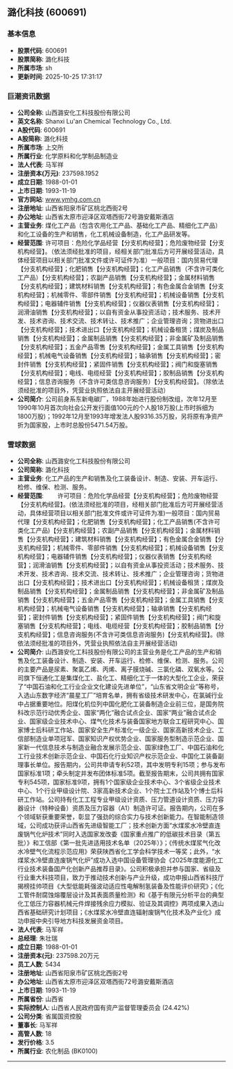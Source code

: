 ## 潞化科技 (600691)

### 基本信息

- **股票代码**: 600691
- **股票简称**: 潞化科技
- **所属市场**: sh
- **更新时间**: 2025-10-25 17:31:17

### 巨潮资讯数据

- **公司全称**: 山西潞安化工科技股份有限公司
- **英文名称**: Shanxi Lu'an Chemical Technology Co., Ltd.
- **A股代码**: 600691
- **A股简称**: 潞化科技
- **所属市场**: 上交所
- **所属行业**: 化学原料和化学制品制造业
- **法人代表**: 马军祥
- **注册资本(万元)**: 237598.1952
- **成立日期**: 1988-01-01
- **上市日期**: 1993-11-19
- **官方网站**: www.ymhg.com.cn
- **注册地址**: 山西省阳泉市矿区桃北西街2号
- **办公地址**: 山西省太原市迎泽区双塔西街72号潞安戴斯酒店
- **主营业务**: 煤化工产品（包含农用化工产品、基础化工产品、精细化工产品）和化工设备的生产和销售，化工机械设备制造，化工产品研发等。
- **经营范围**: 许可项目：危险化学品经营【分支机构经营】；危险废物经营【分支机构经营】。（依法须经批准的项目，经相关部门批准后方可开展经营活动，具体经营项目以相关部门批准文件或许可证件为准）一般项目：国内贸易代理【分支机构经营】；化肥销售【分支机构经营】；化工产品销售（不含许可类化工产品）【分支机构经营】；农副产品销售【分支机构经营】；金属材料销售【分支机构经营】；建筑材料销售【分支机构经营】；有色金属合金销售【分支机构经营】；机械零件、零部件销售【分支机构经营】；机械设备销售【分支机构经营】；电器辅件销售【分支机构经营】；仪器仪表销售【分支机构经营】；润滑油销售【分支机构经营】；以自有资金从事投资活动；技术服务、技术开发、技术咨询、技术交流、技术转让、技术推广；企业管理咨询；货物进出口【分支机构经营】；技术进出口【分支机构经营】；机械设备租赁；煤炭及制品销售【分支机构经营】；金属制品销售【分支机构经营】；非金属矿及制品销售【分支机构经营】；五金产品零售【分支机构经营】；金属工具销售【分支机构经营】；机械电气设备销售【分支机构经营】；轴承销售【分支机构经营】；密封件销售【分支机构经营】；紧固件销售【分支机构经营】；阀门和旋塞销售【分支机构经营】；电线、电缆经营【分支机构经营】；胶制品销售【分支机构经营】；信息咨询服务（不含许可类信息咨询服务）【分支机构经营】。（除依法须经批准的项目外，凭营业执照依法自主开展经营活动）
- **公司简介**: 公司前身系东新电碳厂，1988年始进行股份制改组，次年12月至1990年10月首次向社会公开发行面值100元的个人股18万股(上市时拆细为1800万股)；1992年12月至1993年增发法人股9316.35万股，另将原有净资产折为国家股，上市时总股份5471.54万股。

### 雪球数据

- **公司全称**: 山西潞安化工科技股份有限公司
- **公司简称**: 潞化科技
- **主营业务**: 化工产品的生产和销售及化工装备设计、制造、安装、开车运行、检修、维保、检测、服务。
- **经营范围**: 　　许可项目：危险化学品经营【分支机构经营】；危险废物经营【分支机构经营】。(依法须经批准的项目，经相关部门批准后方可开展经营活动，具体经营项目以相关部门批准文件或许可证件为准)一般项目：国内贸易代理【分支机构经营】；化肥销售【分支机构经营】；化工产品销售(不含许可类化工产品)【分支机构经营】；农副产品销售【分支机构经营】；金属材料销售【分支机构经营】；建筑材料销售【分支机构经营】；有色金属合金销售【分支机构经营】；机械零件、零部件销售【分支机构经营】；机械设备销售【分支机构经营】；电器辅件销售【分支机构经营】；仪器仪表销售【分支机构经营】；润滑油销售【分支机构经营】；以自有资金从事投资活动；技术服务、技术开发、技术咨询、技术交流、技术转让、技术推广；企业管理咨询；货物进出口【分支机构经营】；技术进出口【分支机构经营】；机械设备租赁；煤炭及制品销售【分支机构经营】；金属制品销售【分支机构经营】；非金属矿及制品销售【分支机构经营】；五金产品零售【分支机构经营】；金属工具销售【分支机构经营】；机械电气设备销售【分支机构经营】；轴承销售【分支机构经营】；密封件销售【分支机构经营】；紧固件销售【分支机构经营】；阀门和旋塞销售【分支机构经营】；电线、电缆经营【分支机构经营】；胶制品销售【分支机构经营】；信息咨询服务(不含许可类信息咨询服务)【分支机构经营】。(除依法须经批准的项目外，凭营业执照依法自主开展经营活动)
- **公司简介**: 山西潞安化工科技股份有限公司的主营业务是化工产品的生产和销售及化工装备设计、制造、安装、开车运行、检修、维保、检测、服务。公司的主要产品是尿素、聚氯乙烯、丙烯、离子膜烧碱、三氯化磷、双氧水等。公司旗下恒通化工是集煤化工、盐化工、精细化工于一体的大型化工企业，荣获了“中国石油和化工行业企业文化建设先进单位”，“山东省文明企业”等称号，入选山东数字经济“晨星工厂”培育名单，拥有省级技术研发中心，在氯碱行业中占据重要地位。阳煤化机位列中国化肥化工装备制造企业前三位，是国务院科改示范行动优秀企业、国家“两化”融合试点企业、国家“两业”融合试点企业、国家级企业技术中心、煤气化技术与装备国家地方联合工程研究中心、国家博士后科研工作站、国家安全生产标准化一级企业、国家高新技术企业、工信部制造业单项冠军、国家知识产权优势企业、国家服务型制造示范企业、国家新一代信息技术与制造业融合发展示范企业、国家绿色工厂、中国石油和化工行业技术创新示范企业、中国石化行业知识产权示范企业、中国化工装备副理事长单位。报告期内，公司共申请专利52项，其中发明专利15项；参与发布国家标准1项；牵头制定并发布团体标准5项。截至报告期末，公司共拥有国家专利545项，国家标准9项，拥有1个国家级企业技术中心、3个省级企业技术中心、1个行业甲级设计院、3家高新技术企业、1个院士工作站及1个博士后科研工作站。公司持有化工工程专业甲级设计资质、压力管道设计资质、压力容器设计（特种设备）资质及压力容器（A1）制造许可证。报告期内，公司在多个领域斩获重要荣誉，彰显了强劲的综合实力与技术创新能力。在智能制造领域，公司成功获评山西省先进级智能工厂；技术创新方面“水煤浆水冷壁直连废锅气化炉技术”同时入选国家发改委《国家重点推广的低碳技术目录（第五批）》和工信部《第一批先进适用技术名单（2025年）》；《传统水煤浆气化改水冷壁气化流程示范应用》荣获陕西省化工学会科学技术一等奖；此外，“水煤浆水冷壁直连废锅气化炉”成功入选中国设备管理协会《2025年度能源化工行业技术装备国产化创新产品推荐目录》。公司积极承担并参与国家、省级及行业重大科技项目，致力于推动技术创新与产业升级，成功申报山西省科技厅揭榜挂帅项目《大型低能耗强波动适应性电解制氢装备及性能评价研究》；《化工管件耐腐蚀熔覆层设计及其表面质量检测》和《基于有限元分析平台的典型化工低压力容器机械元件焊接残余应力模拟、验证及其调控》两项成果入选山西省基础研究计划项目；《水煤浆水冷壁直连辐射废锅气化技术及产业化》成功申报中央引导地方科技发展资金项目。
- **法人代表**: 马军祥
- **总经理**: 朱壮瑞
- **成立日期**: 1988-01-01
- **注册资本(元)**: 237598.20万元
- **员工人数**: 5434
- **注册地址**: 山西省阳泉市矿区桃北西街2号
- **办公地址**: 山西省太原市迎泽区双塔西街72号潞安戴斯酒店
- **上市日期**: 1993-11-19
- **所属省份**: 山西省
- **实际控制人**: 山西省人民政府国有资产监督管理委员会 (24.42%)
- **公司分类**: 省属国资控股
- **董事长**: 马军祥
- **高管人数**: 18
- **发行价格**: 3.5
- **所属行业**: 农化制品 (BK0100)

---